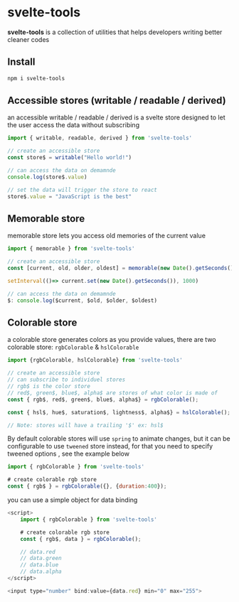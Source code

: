 # svelte-tools

**svelte-tools** is a collection of utilities that helps developers writing better cleaner codes

## Install

```bash
npm i svelte-tools
```

## Accessible stores (writable / readable / derived)

an accessible writable / readable / derived is a svelte store designed to let the user access the data without subscribing

```js
import { writable, readable, derived } from 'svelte-tools'

// create an accessible store
const store$ = writable("Hello world!")

// can access the data on demamnde
console.log(store$.value)

// set the data will trigger the store to react
store$.value = "JavaScript is the best"
```

## Memorable store

memorable store lets you access old memories of the current value

```js
import { memorable } from 'svelte-tools'

// create an accessible store
const [current, old, older, oldest] = memorable(new Date().getSeconds(), 3)

setInterval(()=> current.set(new Date().getSeconds()), 1000)

// can access the data on demamnde
$: console.log($current, $old, $older, $oldest)
```

## Colorable store

a colorable store generates colors as you provide values, there are two colorable store: `rgbColorable` & `hslColorable`

```js
import {rgbColorable, hslColorable} from 'svelte-tools'

// create an accessible store
// can subscribe to individuel stores
// rgb$ is the color store
// red$, green$, blue$, alpha$ are stores of what color is made of
const { rgb$, red$, green$, blue$, alpha$} = rgbColorable();

const { hsl$, hue$, saturation$, lightness$, alpha$} = hslColorable();

// Note: stores will have a trailing '$' ex: hsl$
```

By default colorable stores will use `spring` to animate changes, but it can be configurable to use `tweened` store instead, for that you need to specify tweened options , see the example below

```js
import { rgbColorable } from 'svelte-tools'

# create colorable rgb store
const { rgb$ } = rgbColorable({}, {duration:400});
```

you can use a simple object for data binding

```js
<script>
    import { rgbColorable } from 'svelte-tools'

    # create colorable rgb store
    const { rgb$, data } = rgbColorable();

    // data.red
    // data.green
    // data.blue
    // data.alpha
</script>

<input type="number" bind:value={data.red} min="0" max="255">
```
